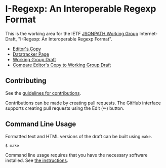 # I-Regexp: An Interoperable Regexp Format

This is the working area for the IETF [JSONPATH Working Group](https://datatracker.ietf.org/wg/jsonpath/documents/) Internet-Draft, "I-Regexp: An Interoperable Regexp Format".

* [Editor's Copy](https://cabo.github.io/iregexp/#go.draft-ietf-jsonpath-iregexp.html)
* [Datatracker Page](https://datatracker.ietf.org/doc/draft-ietf-jsonpath-iregexp)
* [Working Group Draft](https://datatracker.ietf.org/doc/html/draft-ietf-jsonpath-iregexp)
* [Compare Editor's Copy to Working Group Draft](https://cabo.github.io/iregexp/#go.draft-ietf-jsonpath-iregexp.diff)


## Contributing

See the
[guidelines for contributions](https://github.com/cabo/iregexp/blob/main/CONTRIBUTING.md).

Contributions can be made by creating pull requests.
The GitHub interface supports creating pull requests using the Edit (✏) button.


## Command Line Usage

Formatted text and HTML versions of the draft can be built using `make`.

```sh
$ make
```

Command line usage requires that you have the necessary software installed.  See
[the instructions](https://github.com/martinthomson/i-d-template/blob/main/doc/SETUP.md).


